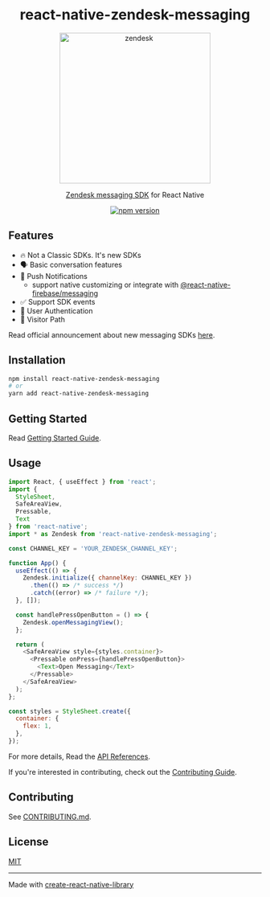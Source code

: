 <div align="center">

  # react-native-zendesk-messaging

  <img width="300" alt="zendesk" src="https://user-images.githubusercontent.com/26512984/207395088-5b4bd509-c68e-4cd0-9c98-0162f23ff713.png">

  [Zendesk messaging SDK](https://developer.zendesk.com/documentation/zendesk-web-widget-sdks) for React Native

  [![npm version](https://badge.fury.io/js/react-native-zendesk-messaging.svg)](https://badge.fury.io/js/react-native-zendesk-messaging)

</div>

## Features

- 🔥 Not a Classic SDKs. It's new SDKs
- 🗣️ Basic conversation features
- 🔔 Push Notifications
  - support native customizing or integrate with [@react-native-firebase/messaging](https://rnfirebase.io/reference/messaging)
- ✅ Support SDK events
- 🔑 User Authentication
- 🚗 Visitor Path

Read official announcement about new messaging SDKs [here](https://support.zendesk.com/hc/en-us/articles/4408882490778).

## Installation

```sh
npm install react-native-zendesk-messaging
# or
yarn add react-native-zendesk-messaging
```

## Getting Started

Read [Getting Started Guide](./docs/getting-started.md).

## Usage

```js
import React, { useEffect } from 'react';
import {
  StyleSheet,
  SafeAreaView,
  Pressable,
  Text
} from 'react-native';
import * as Zendesk from 'react-native-zendesk-messaging';

const CHANNEL_KEY = 'YOUR_ZENDESK_CHANNEL_KEY';

function App() {
  useEffect(() => {
    Zendesk.initialize({ channelKey: CHANNEL_KEY })
      .then(() => /* success */)
      .catch((error) => /* failure */);
  }, []);

  const handlePressOpenButton = () => {
    Zendesk.openMessagingView();
  };

  return (
    <SafeAreaView style={styles.container}>
      <Pressable onPress={handlePressOpenButton}>
        <Text>Open Messaging</Text>
      </Pressable>
    </SafeAreaView>
  );
};

const styles = StyleSheet.create({
  container: {
    flex: 1,
  },
});
```

For more details, Read the [API References](./docs/apis.md).

If you're interested in contributing, check out the [Contributing Guide](CONTRIBUTING.md).

## Contributing

See [CONTRIBUTING.md](CONTRIBUTING.md).

## License

[MIT](./LICENSE)

---

Made with [create-react-native-library](https://github.com/callstack/react-native-builder-bob)
